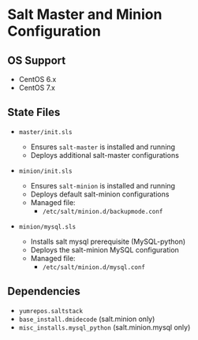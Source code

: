 # Salt Master and Minion Configuration


## OS Support

* CentOS 6.x
* CentOS 7.x


## State Files

* `master/init.sls`

    * Ensures `salt-master` is installed and running
    * Deploys additional salt-master configurations


* `minion/init.sls`

    * Ensures `salt-minion` is installed and running
    * Deploys default salt-minion configurations
    * Managed file:
        * `/etc/salt/minion.d/backupmode.conf`

* `minion/mysql.sls`

    * Installs salt mysql prerequisite (MySQL-python)
    * Deploys the salt-minion MySQL configuration
    * Managed file:
        * `/etc/salt/minion.d/mysql.conf`


## Dependencies

* `yumrepos.saltstack`
* `base_install.dmidecode` (salt.minion only)
* `misc_installs.mysql_python` (salt.minion.mysql only)
